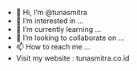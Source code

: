 - 👋 Hi, I’m @tunasmitra
- 👀 I’m interested in ...
- 🌱 I’m currently learning ...
- 💞️ I’m looking to collaborate on ...
- 📫 How to reach me ...
- Visit my website : tunasmitra.co.id

<!---
tunasmitra/tunasmitra is a ✨ special ✨ repository because its `README.md` (this file) appears on your GitHub profile.
You can click the Preview link to take a look at your changes.
--->
